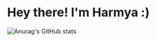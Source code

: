# Hey there! I'm Harmya :)

![Anurag's GitHub stats](https://github-readme-stats.vercel.app/api?username=anuraghazra&show_icons=true&theme=radical)
